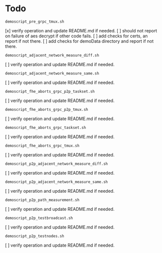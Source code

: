 Todo
=

`demoscript_pre_grpc_tmux.sh` 

[x] verify operation and update README.md if needed.
[ ] should not report on failure of aes decrypt if other code fails. 
[ ] add checks for certs, an report if not there. 
[ ] add checks for demoData directory and report if not there. 


`demoscript_adjacent_network_measure_diff.sh`

[ ] verify operation and update README.md if needed.

`demoscript_adjacent_network_measure_same.sh`

[ ] verify operation and update README.md if needed.


`demoscript_fhe_aborts_grpc_p2p_taskset.sh`

[ ] verify operation and update README.md if needed.

`demoscript_fhe_aborts_grpc_p2p_tmux.sh`

[ ] verify operation and update README.md if needed.

`demoscript_fhe_aborts_grpc_taskset.sh`

[ ] verify operation and update README.md if needed.

`demoscript_fhe_aborts_grpc_tmux.sh`

[ ] verify operation and update README.md if needed.

`demoscript_p2p_adjacent_network_measure_diff.sh`

[ ] verify operation and update README.md if needed.

`demoscript_p2p_adjacent_network_measure_same.sh`

[ ] verify operation and update README.md if needed.


`demoscript_p2p_path_measurement.sh`

[ ] verify operation and update README.md if needed.


`demoscript_p2p_testbroadcast.sh`

[ ] verify operation and update README.md if needed.


`demoscript_p2p_testnodes.sh`

[ ] verify operation and update README.md if needed.
